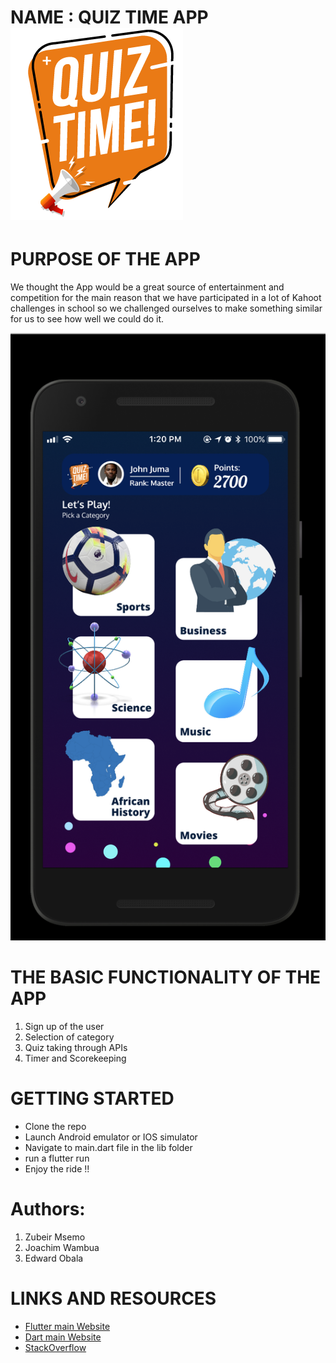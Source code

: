 # NAME : QUIZ TIME APP![Image of QuizTimeApp](https://github.com/alu-rwa-prog-1/week-2-class-activity-1-edkizu/blob/main/Summative_Prototype_v1/assets/images/QuizTimeLogo.png)

# PURPOSE OF THE APP

We thought the App would be a great source of entertainment and competition  for the main reason that we have participated in a lot of Kahoot challenges in school so we challenged ourselves to make something similar for us to see how well we could do it.

![Screenshoot](https://github.com/alu-rwa-prog-1/week-2-class-activity-1-edkizu/blob/main/Summative_Prototype_v1/assets/images/Screenshot%202021-03-03%20at%2022.51.42.png)


# THE BASIC FUNCTIONALITY OF THE APP 
1) Sign up of the user
2) Selection of category
3) Quiz taking through APIs
4) Timer and Scorekeeping


# GETTING STARTED
- Clone the repo
- Launch Android emulator or IOS simulator
- Navigate to main.dart file in the lib folder
- run a flutter run 
- Enjoy the ride !!


# Authors:
1) Zubeir  Msemo
2) Joachim Wambua
3) Edward Obala


# LINKS AND RESOURCES
- [Flutter main Website](https://flutter.dev/)
- [Dart main Website](https://dart.dev/)
- [StackOverflow](https://stackoverflow.com/) 
